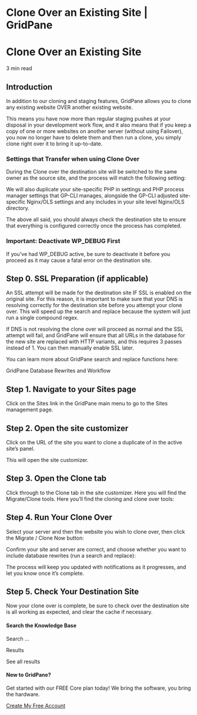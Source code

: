 # Clone Over an Existing Site | GridPane

# Clone Over an Existing Site

 

3 min read 

## Introduction

In addition to our cloning and staging features, GridPane allows you to clone any existing website OVER another existing website.

This means you have now more than regular staging pushes at your disposal in your development work flow, and it also means that if you keep a copy of one or more websites on another server (without using Failover), you now no longer have to delete them and then run a clone, you simply clone right over it to bring it up-to-date.

### Settings that Transfer when using Clone Over

During the Clone over the destination site will be switched to the same owner as the source site, and the process will match the following setting:

We will also duplicate your site-specific PHP in settings and PHP process manager settings that GP-CLI manages, alongside the GP-CLI adjusted site-specific Nginx/OLS settings and any includes in your site level Nginx/OLS directory.

The above all said, you should always check the destination site to ensure that everything is configured correctly once the process has completed.

 

 

### Important: Deactivate WP_DEBUG First

If you've had WP_DEBUG active, be sure to deactivate it before you proceed as it may cause a fatal error on the destination site.

## Step 0. SSL Preparation (if applicable)

An SSL attempt will be made for the destination site IF SSL is enabled on the original site. For this reason, it is important to make sure that your DNS is resolving correctly for the destination site before you attempt your clone over. This will speed up the search and replace because the system will just run a single compound regex.

If DNS is not resolving the clone over will proceed as normal and the SSL attempt will fail, and GridPane will ensure that all URLs in the database for the new site are replaced with HTTP variants, and this requires 3 passes instead of 1. You can then manually enable SSL later.

You can learn more about GridPane search and replace functions here:

GridPane Database Rewrites and Workflow

 

## Step 1. Navigate to your Sites page

Click on the Sites link in the GridPane main menu to go to the Sites management page.

 

## Step 2. Open the site customizer

Click on the URL of the site you want to clone a duplicate of in the active site’s panel.

This will open the site customizer.

 

## Step 3. Open the Clone tab

Click through to the Clone tab in the site customizer. Here you will find the Migrate/Clone tools. Here you’ll find the cloning and clone over tools:

 

## Step 4. Run Your Clone Over

Select your server and then the website you wish to clone over, then click the Migrate / Clone Now button:

Confirm your site and server are correct, and choose whether you want to include database rewrites (run a search and replace):

The process will keep you updated with notifications as it progresses, and let you know once it’s complete.

 

## Step 5. Check Your Destination Site

Now your clone over is complete, be sure to check over the destination site is all working as expected, and clear the cache if necessary.

 

 

#### Search the Knowledge Base

Search ...

 Results

See all results

#### New to GridPane?

Get started with our FREE Core plan today! We bring the software, you bring the hardware.

[Create My Free Account](https://gridpane.com/checkout/?plan=core)

